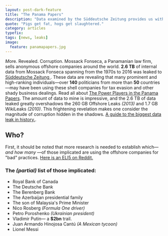 ```yaml
---
layout: post-dark-feature
title: "The Panama Papers"
description: "Data examined by the Süddeutsche Zeitung provides us with deep insight to the shady practices used by the rich & famous to cover up their business dealings."
quote: "Pigs get fat, hogs get slaughtered."
category: articles
typefix:
tags: [news, leaks]
image:
  feature: panamapapers.jpg
---
```


*M*ore. Revealed. Corruption. <span class="nice-italic">Mossack Fonseca</span>, a Panamanian law firm, sells anonymous offshore companies around the world. **2.6 TB** of internal data from Mossack Fonseca spanning from the 1970s to 2016 was leaked to [Süddeutsche Zeitung ](http://panamapapers.sueddeutsche.de/en/). These data are revealing that many prominent and high-ranking individuals—over **140** politicians from more than **50** countries —may have been using these shell companies for tax evasion and other shady business dealings. Read all about [The Power Players in the Panama Papers](https://panamapapers.icij.org/the_power_players/). The amount of data to mine is impressive, and the 2.6 TB of data leaked greatly overshadows the 260 GB Offshore Leaks *(2013)* and 1.7 GB WikiLeaks *(2010)*. This frightening revelation makes one consider the magnitude of corruption hidden in the shadows. [A guide to the biggest data leak in history.](http://www.theguardian.com/news/2016/apr/03/what-you-need-to-know-about-the-panama-papers).

## Who?
First, it should be noted that more research is needed to establish which— *and how many* —of those implicated are using the offshore companies for "bad" practices. [Here is an ELI5 on Reddit.](https://www.reddit.com/r/explainlikeimfive/comments/4d8rta/eli5_the_panama_papers/d1owxn5)

### The *(partial)* list of those implicated:

* Royal Bank of Canada
* The Deutsche Bank
* The Berenberg Bank
* The Azerbaijan presidential family
* The son of Malaysia's Prime Minister
* Nico Rosberg *(Formula One driver)*
* Petro Poroshenko *(Ukrainian president)*
* Vladimir Putin— a **$2bn** trail.
* Juan Armando Hinojosa Cantú *(A Mexican tycoon)*
* Lionel Messi
